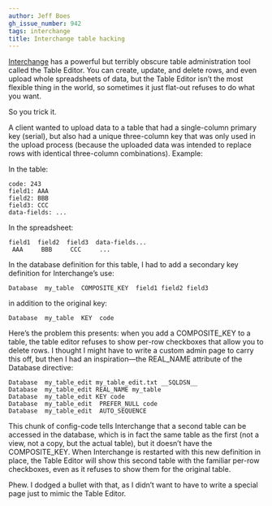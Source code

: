 ```yaml
---
author: Jeff Boes
gh_issue_number: 942
tags: interchange
title: Interchange table hacking
---
```




[Interchange](http://www.interchange.rtfm.info/docs/index.html) has a powerful but terribly obscure table administration tool called the Table Editor. You can create, update, and delete rows, and even upload whole spreadsheets of data, but the Table Editor isn’t the most flexible thing in the world, so sometimes it just flat-out refuses to do what you want.

So you trick it.

A client wanted to upload data to a table that had a single-column primary key (serial), but also had a unique three-column key that was only used in the upload process (because the uploaded data was intended to replace rows with identical three-column combinations). Example:

In the table:

```nohighlight
code: 243
field1: AAA
field2: BBB
field3: CCC
data-fields: ...
```

In the spreadsheet:

```nohighlight
field1  field2  field3  data-fields...
 AAA     BBB     CCC     ...
```

In the database definition for this table, I had to add a secondary key definition for Interchange’s use:

```nohighlight
Database  my_table  COMPOSITE_KEY  field1 field2 field3
```

in addition to the original key:

```nohighlight
Database  my_table  KEY  code
```

Here’s the problem this presents: when you add a COMPOSITE_KEY to a table, the table editor refuses to show per-row checkboxes that allow you to delete rows. I thought I might have to write a custom admin page to carry this off, but then I had an inspiration—​the REAL_NAME attribute of the Database directive:

```nohighlight
Database  my_table_edit my_table_edit.txt __SQLDSN__
Database  my_table_edit REAL_NAME my_table
Database  my_table_edit KEY code
Database  my_table_edit  PREFER_NULL code
Database  my_table_edit  AUTO_SEQUENCE 
```

This chunk of config-code tells Interchange that a second table can be accessed in the database, which is in fact the same table as the first (not a view, not a copy, but the actual table), but it doesn’t have the COMPOSITE_KEY. When Interchange is restarted with this new definition in place, the Table Editor will show this second table with the familiar per-row checkboxes, even as it refuses to show them for the original table.

Phew. I dodged a bullet with that, as I didn’t want to have to write a special page just to mimic the Table Editor.


